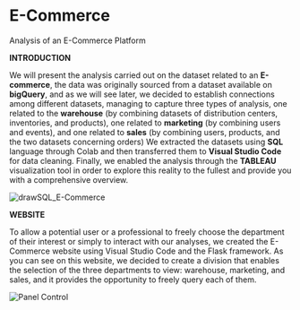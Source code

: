 # E-Commerce
Analysis of an E-Commerce Platform

**INTRODUCTION**

We will present the analysis carried out on the dataset related to an **E-commerce**,
the data was originally sourced from a dataset available on **bigQuery**,
and as we will see later, we decided to establish connections among different datasets, managing to capture three types of analysis,
one related to the **warehouse**
(by combining datasets of distribution centers, inventories, and products),
one related to **marketing** (by combining users and events), and one related to **sales** (by combining users, products, and the two datasets concerning orders)
We extracted the datasets using **SQL** language through Colab and then transferred them to **Visual Studio Code** for data cleaning.
Finally, we enabled the analysis through the **TABLEAU** visualization tool
in order to explore this reality to the fullest and provide you with a comprehensive overview.

![drawSQL_E-Commerce](https://github.com/LucaAlb/E-Commerce/assets/130977967/d677fc35-2fff-4bd5-9dc2-b26a63b689c7)

**WEBSITE**

To allow a potential user or a professional to freely choose the department of their interest or simply to interact with our analyses, we created the E-Commerce website using Visual Studio Code and the Flask framework.
As you can see on this website, we decided to create a division that enables the selection of the three departments to view: warehouse, marketing, and sales, and it provides the opportunity to freely query each of them.

![Panel Control](https://github.com/LucaAlb/E-Commerce/assets/130977967/f29d5469-22a3-4876-8340-52ce47bbdb2a)
